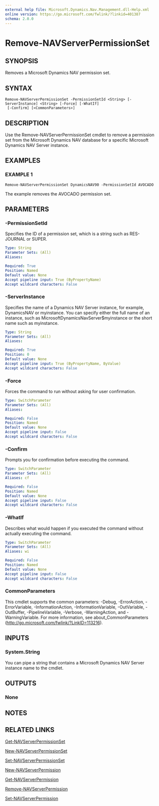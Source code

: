 ```yaml
---
external help file: Microsoft.Dynamics.Nav.Management.dll-Help.xml
online version: https://go.microsoft.com/fwlink/?linkid=401387
schema: 2.0.0
---
```


# Remove-NAVServerPermissionSet

## SYNOPSIS
Removes a Microsoft Dynamics NAV permission set.

## SYNTAX

```
Remove-NAVServerPermissionSet -PermissionSetId <String> [-ServerInstance] <String> [-Force] [-WhatIf]
 [-Confirm] [<CommonParameters>]
```

## DESCRIPTION
Use the Remove-NAVServerPermissionSet cmdlet to remove a permission set from the Microsoft Dynamics NAV database for a specific Microsoft Dynamics NAV Server instance.

## EXAMPLES

### EXAMPLE 1
```
Remove-NAVServerPermissionSet DynamicsNAV90 -PermissionSetId AVOCADO
```

The example removes the AVOCADO permission set.

## PARAMETERS

### -PermissionSetId
Specifies the ID of a permission set, which is a string such as RES-JOURNAL or SUPER.

```yaml
Type: String
Parameter Sets: (All)
Aliases: 

Required: True
Position: Named
Default value: None
Accept pipeline input: True (ByPropertyName)
Accept wildcard characters: False
```

### -ServerInstance
Specifies the name of a Dynamics NAV Server instance, for example, DynamicsNAV or myinstance.
You can specify either the full name of an instance, such as MicrosoftDynamicsNavServer$myinstance or the short name such as myinstance.

```yaml
Type: String
Parameter Sets: (All)
Aliases: 

Required: True
Position: 0
Default value: None
Accept pipeline input: True (ByPropertyName, ByValue)
Accept wildcard characters: False
```

### -Force
Forces the command to run without asking for user confirmation.

```yaml
Type: SwitchParameter
Parameter Sets: (All)
Aliases: 

Required: False
Position: Named
Default value: None
Accept pipeline input: False
Accept wildcard characters: False
```

### -Confirm
Prompts you for confirmation before executing the command.

```yaml
Type: SwitchParameter
Parameter Sets: (All)
Aliases: cf

Required: False
Position: Named
Default value: None
Accept pipeline input: False
Accept wildcard characters: False
```

### -WhatIf
Describes what would happen if you executed the command without actually executing the command.

```yaml
Type: SwitchParameter
Parameter Sets: (All)
Aliases: wi

Required: False
Position: Named
Default value: None
Accept pipeline input: False
Accept wildcard characters: False
```

### CommonParameters
This cmdlet supports the common parameters: -Debug, -ErrorAction, -ErrorVariable, -InformationAction, -InformationVariable, -OutVariable, -OutBuffer, -PipelineVariable, -Verbose, -WarningAction, and -WarningVariable. For more information, see about_CommonParameters (http://go.microsoft.com/fwlink/?LinkID=113216).

## INPUTS

### System.String
You can pipe a string that contains a Microsoft Dynamics NAV Server instance name to the cmdlet.

## OUTPUTS

### None

## NOTES

## RELATED LINKS

[Get-NAVServerPermissionSet](Get-NAVServerPermissionSet.md)

[New-NAVServerPermissionSet](New-NAVServerPermissionSet.md)

[Set-NAVServerPermissionSet](Set-NAVServerPermissionSet.md)

[New-NAVServerPermission](New-NAVServerPermission.md)

[Get-NAVServerPermission](Get-NAVServerPermission.md)

[Remove-NAVServerPermission](Remove-NAVServerPermission.md)

[Set-NAVServerPermission](Set-NAVServerPermission.md)
